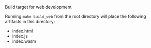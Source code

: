 Build target for web development

Running `make build_web` from the root directory will place the following artifacts in this directory:
* index.html
* index.js
* index.wasm
